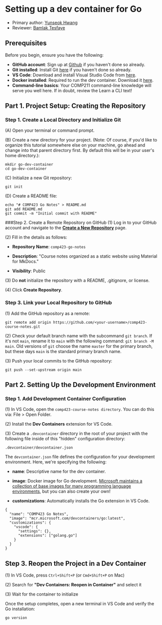 # Setting up a dev container for Go

* Primary author: [Yunseok Hwang](https://github.com/yunseok19)
* Reviewer: [Bamlak Tesfaye](https://github.com/bamlak363)

## **Prerequisites**
Before you begin, ensure you have the following:

- **GitHub account**: Sign up at [Github](https://github.com/) if you haven't done so already.
- **Git installed**: Install Git [here](https://git-scm.com/) if you haven't done so already.
- **VS Code**: Download and install Visual Studio Code from [here](https://code.visualstudio.com/).
- **Docker installed**: Required to run the dev container. Download it [here](https://www.docker.com/).
- **Command-line basics**: Your COMP211 command-line knowledge will serve you well here. If in doubt, review the Learn a CLI text!
## **Part 1. Project Setup: Creating the Repository**
### Step 1. Create a Local Directory and Initialize Git
(A) Open your terminal or command prompt.

(B) Create a new directory for your project. (Note: Of course, if you'd like to organize this tutorial somewhere else on your machine, go ahead and change into that parent directory first. By default this will be in your user's home directory.):
```
mkdir go-dev-container
cd go-dev-container
```
(C) Initialize a new Git repository:
```
git init
```
(D) Create a README file:
```
echo "# COMP423 Go Notes" > README.md
git add README.md
git commit -m "Initial commit with README"
```
###Step 2. Create a Remote Repository on GitHub
(1) Log in to your GitHub account and navigate to the [**Create a New Repository**](https://github.com/new) page.

(2) Fill in the details as follows:

- **Repository Name**: `comp423-go-notes`

- **Description**: "Course notes organized as a static website using Material for MkDocs."

- **Visibility**: Public

(3) Do **not** initialize the repository with a README, .gitignore, or license.

(4) Click **Create Repository**.
### Step 3. Link your Local Repository to GitHub
(1) Add the GitHub repository as a remote:

   ```
   git remote add origin https://github.com/<your-username>/comp423-course-notes.git
   ```
(2) Check your default branch name with the subcommand `git branch`. If it's not `main`, rename it to `main` with the following command: `git branch -M main`. Old versions of `git` choose the name `master` for the primary branch, but these days `main` is the standard primary branch name.

(3) Push your local commits to the GitHub repository:
```
git push --set-upstream origin main
```
## **Part 2. Setting Up the Development Environment**
### Step 1. Add Development Container Configuration
(1) In VS Code, open the `comp423-course-notes directory`. You can do this via: File > Open Folder.

(2) Install the **Dev Containers** extension for VS Code.

(3) Create a `.devcontainer` directory in the root of your project with the following file inside of this "hidden" configuration directory:
```
.devcontainer/devcontainer.json
```
The `devcontainer.json` file defines the configuration for your development environment. Here, we're specifying the following:

- **name**: Descriptive name for the dev container.

- **image**:  Docker image for Go development. [Microsoft maintains a collection of base images for many programming language environments](https://hub.docker.com/r/microsoft/vscode-devcontainers), but you can also create your own!

- **customizations**: Automatically installs the Go extension in VS Code.
```
{
  "name": "COMP423 Go Notes",
  "image": "mcr.microsoft.com/devcontainers/go:latest",
  "customizations": {
    "vscode": {
      "settings": {},
      "extensions": ["golang.go"]
    }
  }
}
```
## **Step 3. Reopen the Project in a Dev Container**
(1) In VS Code, press `Ctrl+Shift+P` (or `Cmd+Shift+P` on Mac)

(2) Search for **"Dev Containers: Reopen in Container"** and select it

(3) Wait for the container to initialize

Once the setup completes, open a new terminal in VS Code and verify the Go installation:
```
go version 
```
